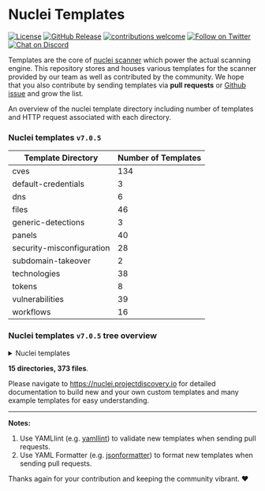 
# Nuclei Templates

[![License](https://img.shields.io/badge/license-MIT-_red.svg)](https://opensource.org/licenses/MIT)
[![GitHub Release](https://img.shields.io/github/release/projectdiscovery/nuclei-templates)](https://github.com/projectdiscovery/nuclei-templates/releases)
[![contributions welcome](https://img.shields.io/badge/contributions-welcome-brightgreen.svg?style=flat)](https://github.com/projectdiscovery/nuclei-templates/issues)
[![Follow on Twitter](https://img.shields.io/twitter/follow/pdnuclei.svg?logo=twitter)](https://twitter.com/pdnuclei)
[![Chat on Discord](https://img.shields.io/discord/695645237418131507.svg?logo=discord)](https://discord.gg/KECAGdH)

Templates are the core of [nuclei scanner](https://github.com/projectdiscovery/nuclei) which power the actual scanning engine. This repository stores and houses various templates for the scanner provided by our team as well as contributed by the community. We hope that you also contribute by sending templates via **pull requests** or [Github issue](https://github.com/projectdiscovery/nuclei-templates/issues/new?assignees=&labels=&template=submit-template.md&title=%5Bnuclei-template%5D+) and grow the list.

An overview of the nuclei template directory including number of templates and HTTP request associated with each directory. 

### Nuclei templates `v7.0.5`

| Template Directory | Number of Templates |
|----|----|
| cves | 134 |
| default-credentials | 3 |
| dns | 6 |
| files | 46 |
| generic-detections | 3 |
| panels | 40 |
| security-misconfiguration | 28 |
| subdomain-takeover | 2 |
| technologies | 38 |
| tokens | 8 |
| vulnerabilities | 39 |
| workflows | 16 |

### Nuclei templates `v7.0.5` tree overview

<details>
<summary> Nuclei templates </summary>

```
├── LICENSE.md
├── README.md
├── cves
│   ├── CVE-2005-2428.yaml
│   ├── CVE-2013-2251.yaml
│   ├── CVE-2014-6271.yaml
│   ├── CVE-2017-10075.yaml
│   ├── CVE-2017-11444.yaml
│   ├── CVE-2017-14537.yaml
│   ├── CVE-2017-14849.yaml
│   ├── CVE-2017-5638.yaml
│   ├── CVE-2017-7391.yaml
│   ├── CVE-2017-7615.yaml
│   ├── CVE-2017-9506.yaml
│   ├── CVE-2017-9841.yaml
│   ├── CVE-2018-0296.yaml
│   ├── CVE-2018-1000129.yaml
│   ├── CVE-2018-11409.yaml
│   ├── CVE-2018-11759.yaml
│   ├── CVE-2018-1247.yaml
│   ├── CVE-2018-1271.yaml
│   ├── CVE-2018-1273.yaml
│   ├── CVE-2018-13379.yaml
│   ├── CVE-2018-14728.yaml
│   ├── CVE-2018-16341.yaml
│   ├── CVE-2018-16763.yaml
│   ├── CVE-2018-17431.yaml
│   ├── CVE-2018-18069.yaml
│   ├── CVE-2018-19386.yaml
│   ├── CVE-2018-19439.yaml
│   ├── CVE-2018-20824.yaml
│   ├── CVE-2018-2791.yaml
│   ├── CVE-2018-3714.yaml
│   ├── CVE-2018-3760.yaml
│   ├── CVE-2018-5230.yaml
│   ├── CVE-2018-7490.yaml
│   ├── CVE-2019-1010287.yaml
│   ├── CVE-2019-10475.yaml
│   ├── CVE-2019-11043.yaml
│   ├── CVE-2019-11248.yaml
│   ├── CVE-2019-11510.yaml
│   ├── CVE-2019-11580.yaml
│   ├── CVE-2019-12314.yaml
│   ├── CVE-2019-12461.yaml
│   ├── CVE-2019-12593.yaml
│   ├── CVE-2019-14322.yaml
│   ├── CVE-2019-14696.yaml
│   ├── CVE-2019-14974.yaml
│   ├── CVE-2019-15043.yaml
│   ├── CVE-2019-15107.yaml
│   ├── CVE-2019-15858.yaml
│   ├── CVE-2019-16278.yaml
│   ├── CVE-2019-1653.yaml
│   ├── CVE-2019-16662.yaml
│   ├── CVE-2019-16759-1.yaml
│   ├── CVE-2019-16759.yaml
│   ├── CVE-2019-16920.yaml
│   ├── CVE-2019-17382.yaml
│   ├── CVE-2019-17558.yaml
│   ├── CVE-2019-18394.yaml
│   ├── CVE-2019-19368.yaml
│   ├── CVE-2019-19781.yaml
│   ├── CVE-2019-19908.yaml
│   ├── CVE-2019-19985.yaml
│   ├── CVE-2019-20141.yaml
│   ├── CVE-2019-2588.yaml
│   ├── CVE-2019-2725.yaml
│   ├── CVE-2019-3396.yaml
│   ├── CVE-2019-3402.yaml
│   ├── CVE-2019-3799.yaml
│   ├── CVE-2019-5418.yaml
│   ├── CVE-2019-6112.yaml
│   ├── CVE-2019-6715.yaml
│   ├── CVE-2019-7256.yaml
│   ├── CVE-2019-7609.yaml
│   ├── CVE-2019-8442.yaml
│   ├── CVE-2019-8449.yaml
│   ├── CVE-2019-8451.yaml
│   ├── CVE-2019-8903.yaml
│   ├── CVE-2019-8982.yaml
│   ├── CVE-2019-9670.yaml
│   ├── CVE-2019-9978.yaml
│   ├── CVE-2020-10199.yaml
│   ├── CVE-2020-10204.yaml
│   ├── CVE-2020-11034.yaml
│   ├── CVE-2020-1147.yaml
│   ├── CVE-2020-12116.yaml
│   ├── CVE-2020-12720.yaml
│   ├── CVE-2020-13167.yaml
│   ├── CVE-2020-14179.yaml
│   ├── CVE-2020-14181.yaml
│   ├── CVE-2020-14815.yaml
│   ├── CVE-2020-14864.yaml
│   ├── CVE-2020-14882.yaml
│   ├── CVE-2020-15129.yaml
│   ├── CVE-2020-15505.yaml
│   ├── CVE-2020-15920.yaml
│   ├── CVE-2020-16139.yaml
│   ├── CVE-2020-16952.yaml
│   ├── CVE-2020-17505.yaml
│   ├── CVE-2020-17506.yaml
│   ├── CVE-2020-2096.yaml
│   ├── CVE-2020-2140.yaml
│   ├── CVE-2020-24223.yaml
│   ├── CVE-2020-24312.yaml
│   ├── CVE-2020-2551.yaml
│   ├── CVE-2020-25540.yaml
│   ├── CVE-2020-26214.yaml
│   ├── CVE-2020-3187.yaml
│   ├── CVE-2020-3452.yaml
│   ├── CVE-2020-5284.yaml
│   ├── CVE-2020-5405.yaml
│   ├── CVE-2020-5410.yaml
│   ├── CVE-2020-5412.yaml
│   ├── CVE-2020-5776.yaml
│   ├── CVE-2020-5777.yaml
│   ├── CVE-2020-5902.yaml
│   ├── CVE-2020-6287.yaml
│   ├── CVE-2020-7209.yaml
│   ├── CVE-2020-7961.yaml
│   ├── CVE-2020-8091.yaml
│   ├── CVE-2020-8115.yaml
│   ├── CVE-2020-8163.yaml
│   ├── CVE-2020-8191.yaml
│   ├── CVE-2020-8193.yaml
│   ├── CVE-2020-8194.yaml
│   ├── CVE-2020-8209.yaml
│   ├── CVE-2020-8512.yaml
│   ├── CVE-2020-8982.yaml
│   ├── CVE-2020-9047.yaml
│   ├── CVE-2020-9344.yaml
│   ├── CVE-2020-9484.yaml
│   ├── CVE-2020-9496.yaml
│   ├── CVE-2020-9757.yaml
│   ├── cve-2017-12637.yaml
│   ├── cve-2019-9733.yaml
│   └── cve-2020-0618.yaml
├── default-credentials
│   ├── grafana-default-credential.yaml
│   ├── rabbitmq-default-admin.yaml
│   └── tomcat-manager-default.yaml
├── dns
│   ├── azure-takeover-detection.yaml
│   ├── cname-service-detector.yaml
│   ├── dead-host-with-cname.yaml
│   ├── mx-service-detector.yaml
│   ├── servfail-refused-hosts.yaml
│   └── spoofable-spf-records-ptr.yaml
├── files
│   ├── apc-info.yaml
│   ├── cgi-test-page.yaml
│   ├── dir-listing.yaml
│   ├── docker-registry.yaml
│   ├── domcfg-page.yaml
│   ├── druid-monitor.yaml
│   ├── drupal-install.yaml
│   ├── ds_store.yaml
│   ├── elasticsearch.yaml
│   ├── elmah-log-file.yaml
│   ├── error-logs.yaml
│   ├── exposed-kibana.yaml
│   ├── exposed-svn.yaml
│   ├── filezilla.yaml
│   ├── firebase-detect.yaml
│   ├── git-config.yaml
│   ├── htaccess-config.yaml
│   ├── jkstatus-manager.yaml
│   ├── jolokia.yaml
│   ├── laravel-env.yaml
│   ├── lazy-file.yaml
│   ├── magento-config.yaml
│   ├── ntlm-directories.yaml
│   ├── php-errors.yaml
│   ├── phpinfo.yaml
│   ├── public-tomcat-instance.yaml
│   ├── robots.txt.yaml
│   ├── security.txt.yaml
│   ├── server-status-localhost.yaml
│   ├── shell-history.yaml
│   ├── sql-dump.yaml
│   ├── telerik-dialoghandler-detect.yaml
│   ├── telerik-fileupload-detect.yaml
│   ├── tomcat-scripts.yaml
│   ├── wadl-files.yaml
│   ├── web-config.yaml
│   ├── wordpress-db-backup.yaml
│   ├── wordpress-debug-log.yaml
│   ├── wordpress-directory-listing.yaml
│   ├── wordpress-emergency-script.yaml
│   ├── wordpress-installer-log.yaml
│   ├── wordpress-tmm-db-migrate.yaml
│   ├── wordpress-user-enumeration.yaml
│   ├── wp-xmlrpc.yaml
│   ├── wsdl-detect.yaml
│   └── zip-backup-files.yaml
├── fuzzing
│   ├── arbitrary-file-read.yaml
│   ├── basic-auth-bruteforce.yaml
│   ├── directory-traversal.yaml
│   ├── generic-lfi-fuzzing.yaml
│   └── wp-plugin-scan.yaml
├── generic-detections
│   ├── basic-xss-prober.yaml
│   ├── general-tokens.yaml
│   └── top-15-xss.yaml
├── panels
│   ├── adminer-panel.yaml
│   ├── aims-password-mgmt-client.yaml
│   ├── atlassian-crowd-panel.yaml
│   ├── cisco-asa-panel.yaml
│   ├── citrix-adc-gateway-detect.yaml
│   ├── compal.yaml
│   ├── crxde.yaml
│   ├── docker-api.yaml
│   ├── fortinet-fortigate-panel.yaml
│   ├── globalprotect-panel.yaml
│   ├── go-anywhere-client.yaml
│   ├── grafana-detect.yaml
│   ├── iomega-lenovo-emc-shared-nas-detect.yaml
│   ├── jenkins-asyncpeople.yaml
│   ├── jmx-console.yaml
│   ├── kubernetes-pods.yaml
│   ├── manage-engine-admanager-panel.yaml
│   ├── mobileiron-login.yaml
│   ├── netscaler-gateway.yaml
│   ├── network-camera-detect.yaml
│   ├── parallels-html-client.yaml
│   ├── phpmyadmin-panel.yaml
│   ├── polycom-admin-detect.yaml
│   ├── pulse-secure-panel.yaml
│   ├── rabbitmq-dashboard.yaml
│   ├── sap-netweaver-detect.yaml
│   ├── sap-recon-detect.yaml
│   ├── sonarqube-login.yaml
│   ├── sonicwall-management-panel.yaml
│   ├── sonicwall-sslvpn-panel.yaml
│   ├── sophos-fw-version-detect.yaml
│   ├── supervpn-panel.yaml
│   ├── swagger-panel.yaml
│   ├── tikiwiki-cms.yaml
│   ├── traefik-dashboard.yaml
│   ├── virtual-ema-detect.yaml
│   ├── weave-scope-dashboard-detect.yaml
│   ├── webeditors.yaml
│   ├── workspace-one-uem.yaml
│   └── workspaceone-uem-airwatch-dashboard-detect.yaml
├── payloads
│   ├── CVE-2020-5776.csv
│   └── CVE-2020-6287.xml
├── security-misconfiguration
│   ├── apache-tomcat-snoop.yaml
│   ├── basic-cors-flash.yaml
│   ├── basic-cors.yaml
│   ├── django-debug-detect.yaml
│   ├── drupal-user-enum-ajax.yaml
│   ├── drupal-user-enum-redirect.yaml
│   ├── front-page-misconfig.yaml
│   ├── jira-service-desk-signup.yaml
│   ├── jira-unauthenticated-dashboards.yaml
│   ├── jira-unauthenticated-popular-filters.yaml
│   ├── jira-unauthenticated-projects.yaml
│   ├── jira-unauthenticated-user-picker.yaml
│   ├── jupyter-ipython-unauth.yaml
│   ├── larvel-debug.yaml
│   ├── manage-engine-ad-search.yaml
│   ├── missing-csp.yaml
│   ├── missing-hsts.yaml
│   ├── missing-x-frame-options.yaml
│   ├── put-method-enabled.yaml
│   ├── rack-mini-profiler.yaml
│   ├── salesforce-aura-misconfig.yaml
│   ├── sidekiq-dashboard.yaml
│   ├── springboot-detect.yaml
│   ├── unauthenticated-airflow.yaml
│   ├── unauthenticated-jenkin-dashboard.yaml
│   ├── wamp-xdebug-detect.yaml
│   ├── wordpress-accessible-wpconfig.yaml
│   └── zenphoto-installation-sensitive-info.yaml
├── subdomain-takeover
│   ├── detect-all-takeovers.yaml
│   └── s3-subtakeover.yaml
├── technologies
│   ├── apache-detect.yaml
│   ├── artica-web-proxy-detect.yaml
│   ├── basic-auth-detection.yaml
│   ├── bigip-config-utility-detect.yaml
│   ├── citrix-vpn-detect.yaml
│   ├── clockwork-php-page.yaml
│   ├── couchdb-detect.yaml
│   ├── favicon-detection.yaml
│   ├── github-enterprise-detect.yaml
│   ├── gitlab-detect.yaml
│   ├── google-storage.yaml
│   ├── graphql.yaml
│   ├── home-assistant.yaml
│   ├── jaspersoft-detect.yaml
│   ├── jira-detect.yaml
│   ├── kibana-detect.yaml
│   ├── kong-detect.yaml
│   ├── liferay-portal-detect.yaml
│   ├── linkerd-badrule-detect.yaml
│   ├── linkerd-ssrf-detect.yaml
│   ├── lotus-domino-version.yaml
│   ├── magmi-detect.yaml
│   ├── netsweeper-webadmin-detect.yaml
│   ├── nifi-detech.yaml
│   ├── oidc-detect.yaml
│   ├── pi-hole-detect.yaml
│   ├── prometheus-exporter-detect.yaml
│   ├── prometheus-exposed-panel.yaml
│   ├── s3-detect.yaml
│   ├── sap-netweaver-as-java-detect.yaml
│   ├── sap-netweaver-detect.yaml
│   ├── shiro-detect.yaml
│   ├── sql-server-reporting.yaml
│   ├── tech-detect.yaml
│   ├── tomcat-detect.yaml
│   ├── waf-detect.yaml
│   ├── weblogic-detect.yaml
│   └── werkzeug-debugger-detect.yaml
├── tokens
│   ├── amazon-mws-auth-token-value.yaml
│   ├── aws-access-key-value.yaml
│   ├── credentials-disclosure.yaml
│   ├── fcm-server-key.yaml
│   ├── google-api-key.yaml
│   ├── http-username-password.yaml
│   ├── mailchimp-api-key.yaml
│   └── slack-access-token.yaml
├── vulnerabilities
│   ├── bullwark-momentum-series-directory-traversal.yaml
│   ├── cached-aem-pages.yaml
│   ├── couchdb-adminparty.yaml
│   ├── crlf-injection.yaml
│   ├── discourse-xss.yaml
│   ├── eclipse-help-system-xss.yaml
│   ├── git-config-nginxoffbyslash.yaml
│   ├── ibm-infoprint-directory-traversal.yaml
│   ├── microstrategy-ssrf.yaml
│   ├── mida-eframework-xss.yaml
│   ├── moodle-filter-jmol-lfi.yaml
│   ├── moodle-filter-jmol-xss.yaml
│   ├── nginx-module-vts-xss.yaml
│   ├── nuuo-nvrmini2-rce.yaml
│   ├── open-redirect.yaml
│   ├── oracle-ebs-bispgraph-file-access.yaml
│   ├── pdf-signer-ssti-to-rce.yaml
│   ├── rce-shellshock-user-agent.yaml
│   ├── rce-via-java-deserialization.yaml
│   ├── rconfig-rce.yaml
│   ├── sassy-social-share.yaml
│   ├── sick-beard-xss.yaml
│   ├── springboot-actuators-jolokia-xxe.yaml
│   ├── springboot-h2-db-rce.yaml
│   ├── symantec-messaging-gateway.yaml
│   ├── symfony-debugmode.yaml
│   ├── tikiwiki-reflected-xss.yaml
│   ├── tomcat-manager-pathnormalization.yaml
│   ├── twig-php-ssti.yaml
│   ├── vmware-vcenter-lfi.yaml
│   ├── vpms-auth-bypass.yaml
│   ├── w3c-total-cache-ssrf.yaml
│   ├── wems-manager-xss.yaml
│   ├── wordpress-duplicator-path-traversal.yaml
│   ├── wordpress-emails-verification-for-woocommerce.yaml
│   ├── wordpress-social-metrics-tracker.yaml
│   ├── wordpress-wordfence-xss.yaml
│   ├── wordpress-wpcourses-info-disclosure.yaml
│   └── zms-auth-bypass.yaml
├── wordlists
│   └── wp-plugins.txt
└── workflows
    ├── artica-web-proxy-workflow.yaml
    ├── basic-auth-workflow.yaml
    ├── bigip-pwner-workflow.yaml
    ├── cisco-asa-workflow.yaml
    ├── grafana-workflow.yaml
    ├── jira-exploitation-workflow.yaml
    ├── liferay-rce-workflow.yaml
    ├── lotus-domino-workflow.yaml
    ├── magmi-workflow.yaml
    ├── mida-eframework-workflow.yaml
    ├── netsweeper-preauth-rce-workflow.yaml
    ├── rabbitmq-workflow.yaml
    ├── sap-netweaver-workflow.yaml
    ├── springboot-pwner-workflow.yaml
    ├── vbulletin-workflow.yaml
    └── wordpress-workflow.yaml
```

</details>

**15 directories, 373 files**.

Please navigate to https://nuclei.projectdiscovery.io for detailed documentation to build new and your own custom templates and many example templates for easy understanding. 

------
**Notes:** 
1. Use YAMLlint (e.g. [yamllint](http://www.yamllint.com/)) to validate new templates when sending pull requests.
2. Use YAML Formatter (e.g. [jsonformatter](https://jsonformatter.org/yaml-formatter)) to format new templates when sending pull requests.

Thanks again for your contribution and keeping the community vibrant. :heart:
